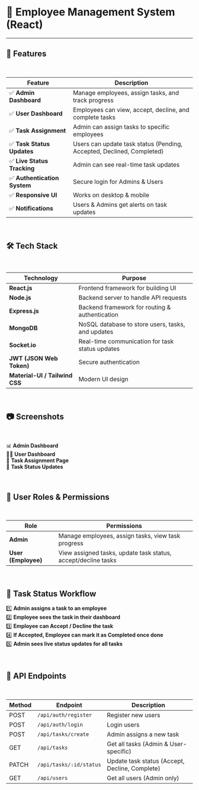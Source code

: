 # 🏢 Employee Management System (React)  
---

## 📌 Features  

<br>  

| Feature | Description |
|---------|------------|
| ✅ **Admin Dashboard** | Manage employees, assign tasks, and track progress |
| ✅ **User Dashboard** | Employees can view, accept, decline, and complete tasks |
| ✅ **Task Assignment** | Admin can assign tasks to specific employees |
| ✅ **Task Status Updates** | Users can update task status (Pending, Accepted, Declined, Completed) |
| ✅ **Live Status Tracking** | Admin can see real-time task updates |
| ✅ **Authentication System** | Secure login for Admins & Users |
| ✅ **Responsive UI** | Works on desktop & mobile |
| ✅ **Notifications** | Users & Admins get alerts on task updates |

<br>  

## 🛠 Tech Stack  

<br>  

| Technology | Purpose |
|------------|---------|
| **React.js** | Frontend framework for building UI |
| **Node.js** | Backend server to handle API requests |
| **Express.js** | Backend framework for routing & authentication |
| **MongoDB** | NoSQL database to store users, tasks, and updates |
| **Socket.io** | Real-time communication for task status updates |
| **JWT (JSON Web Token)** | Secure authentication |
| **Material-UI / Tailwind CSS** | Modern UI design |

<br>  

## 📷 Screenshots  

<br>  

📊 **Admin Dashboard**  
👨‍💻 **User Dashboard**  
📝 **Task Assignment Page**  
📌 **Task Status Updates**  

<br>  

## 📌 User Roles & Permissions  

<br>  

| Role | Permissions |
|------|------------|
| **Admin** | Manage employees, assign tasks, view task progress |
| **User (Employee)** | View assigned tasks, update task status, accept/decline tasks |

<br>  

## 📌 Task Status Workflow  

1️⃣ **Admin assigns a task to an employee**  
2️⃣ **Employee sees the task in their dashboard**  
3️⃣ **Employee can Accept / Decline the task**  
4️⃣ **If Accepted, Employee can mark it as Completed once done**  
5️⃣ **Admin sees live status updates for all tasks**  

<br>  

## 📌 API Endpoints  

<br>  

| Method | Endpoint | Description |
|--------|---------|-------------|
| POST | `/api/auth/register` | Register new users |
| POST | `/api/auth/login` | Login users |
| POST | `/api/tasks/create` | Admin assigns a new task |
| GET | `/api/tasks` | Get all tasks (Admin & User-specific) |
| PATCH | `/api/tasks/:id/status` | Update task status (Accept, Decline, Complete) |
| GET | `/api/users` | Get all users (Admin only) |

<br>  
